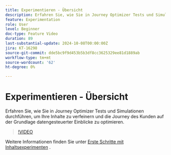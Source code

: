 ```yaml
---
title: Experimentieren - Übersicht
description: Erfahren Sie, wie Sie in Journey Optimizer Tests und Simulationen durchführen, um Ihre Inhalte zu verfeinern und die Journey des Kunden auf der Grundlage datengesteuerter Einblicke zu optimieren.
feature: Experimentation
role: User
level: Beginner
doc-type: Feature Video
duration: 89
last-substantial-update: 2024-10-08T00:00:00Z
jira: KT-16298
source-git-commit: dde5bc9f9d453b5b3df8cc3625329ee81d1889ab
workflow-type: tm+mt
source-wordcount: '62'
ht-degree: 0%

---
```



# Experimentieren - Übersicht

Erfahren Sie, wie Sie in Journey Optimizer Tests und Simulationen durchführen, um Ihre Inhalte zu verfeinern und die Journey des Kunden auf der Grundlage datengesteuerter Einblicke zu optimieren.

>[!VIDEO](https://video.tv.adobe.com/v/3434963/?learn=on)

Weitere Informationen finden Sie unter [Erste Schritte mit Inhaltsexperimenten](https://experienceleague.adobe.com/en/docs/journey-optimizer/using/content-management/content-experiment/get-started-experiment) .

